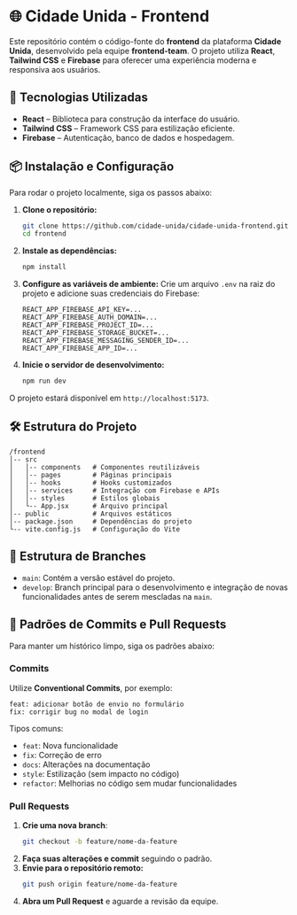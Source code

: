 # 🌐 Cidade Unida - Frontend

Este repositório contém o código-fonte do **frontend** da plataforma **Cidade Unida**, desenvolvido pela equipe **frontend-team**. O projeto utiliza **React**, **Tailwind CSS** e **Firebase** para oferecer uma experiência moderna e responsiva aos usuários.

## 🚀 Tecnologias Utilizadas

- **React** – Biblioteca para construção da interface do usuário.
- **Tailwind CSS** – Framework CSS para estilização eficiente.
- **Firebase** – Autenticação, banco de dados e hospedagem.

## 📦 Instalação e Configuração

Para rodar o projeto localmente, siga os passos abaixo:

1. **Clone o repositório:**
   ```bash
   git clone https://github.com/cidade-unida/cidade-unida-frontend.git
   cd frontend
   ```

2. **Instale as dependências:**
   ```bash
   npm install
   ```

3. **Configure as variáveis de ambiente:**
   Crie um arquivo `.env` na raiz do projeto e adicione suas credenciais do Firebase:
   ```
   REACT_APP_FIREBASE_API_KEY=...
   REACT_APP_FIREBASE_AUTH_DOMAIN=...
   REACT_APP_FIREBASE_PROJECT_ID=...
   REACT_APP_FIREBASE_STORAGE_BUCKET=...
   REACT_APP_FIREBASE_MESSAGING_SENDER_ID=...
   REACT_APP_FIREBASE_APP_ID=...
   ```

4. **Inicie o servidor de desenvolvimento:**
   ```bash
   npm run dev
   ```

O projeto estará disponível em `http://localhost:5173`.

## 🛠 Estrutura do Projeto

```
/frontend
│-- src
│   │-- components   # Componentes reutilizáveis
│   │-- pages        # Páginas principais
│   │-- hooks        # Hooks customizados
│   │-- services     # Integração com Firebase e APIs
│   │-- styles       # Estilos globais
│   └-- App.jsx      # Arquivo principal
│-- public           # Arquivos estáticos
│-- package.json     # Dependências do projeto
└-- vite.config.js   # Configuração do Vite
```

## 🔀 Estrutura de Branches

- `main`: Contém a versão estável do projeto.
- `develop`: Branch principal para o desenvolvimento e integração de novas funcionalidades antes de serem mescladas na `main`.


## 🔹 Padrões de Commits e Pull Requests

Para manter um histórico limpo, siga os padrões abaixo:

### Commits

Utilize **Conventional Commits**, por exemplo:
```
feat: adicionar botão de envio no formulário
fix: corrigir bug no modal de login
```

Tipos comuns:
- `feat`: Nova funcionalidade
- `fix`: Correção de erro
- `docs`: Alterações na documentação
- `style`: Estilização (sem impacto no código)
- `refactor`: Melhorias no código sem mudar funcionalidades

### Pull Requests

1. **Crie uma nova branch**:
   ```bash
   git checkout -b feature/nome-da-feature
   ```
2. **Faça suas alterações e commit** seguindo o padrão.
3. **Envie para o repositório remoto:**
   ```bash
   git push origin feature/nome-da-feature
   ```
4. **Abra um Pull Request** e aguarde a revisão da equipe.



